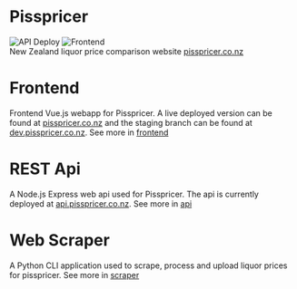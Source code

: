 # Pisspricer
![API Deploy](https://github.com/TooMuch4U/pisspricer/workflows/API%20Deploy/badge.svg?branch=master) ![Frontend](https://github.com/TooMuch4U/pisspricer/workflows/Frontend/badge.svg?branch=master)  
New Zealand liquor price comparison website [pisspricer.co.nz](https://pisspricer.co.nz) 

# Frontend
Frontend Vue.js webapp for Pisspricer. A live deployed version can be found at [pisspricer.co.nz](https://pisspricer.co.nz)
and the staging branch can be found at [dev.pisspricer.co.nz](https://dev.pisspricer.co.nz).
See more in [frontend](frontend)

# REST Api
A Node.js Express web api used for Pisspricer. 
The api is currently deployed at [api.pisspricer.co.nz](https://api.pisspricer.co.nz). 
See more in [api](api)

# Web Scraper
A Python CLI application used to scrape, process and upload liquor prices for pisspricer.
See more in [scraper](pricescraper)
